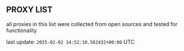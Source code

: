 ## PROXY LIST

all proxies in this list were collected from open sources and tested for functionality

last update: `2025-02-02 14:52:10.582432+00:00` UTC